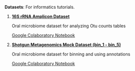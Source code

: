 **Datasets**: 
For informatics tutorials. 

1. [**16S rRNA Amplicon Dataset**](https://github.com/jolespin/supragingival_plaque_microbiome/tree/master/16S_amplicons/Data) 

    Oral microbiome dataset for analyzing Otu counts tables
    
    [Google Colaboratory Notebook](https://colab.research.google.com/drive/120VsbrCf1vUl4WJfGpyXKjDOLW5t9H7t)

2. [**Shotgun Metagenomics Mock Dataset (bin_1 - bin_5)**](https://github.com/jolespin/informatics_tutorials/tree/master/Datasets/caries_metagenomics)

    Oral microbiome dataset for binning and using annotations
    
    [Google Colaboratory Notebook](https://colab.research.google.com/drive/1sKi1m6zCqrhP22WzfbymrKsgVNoNQO-C)
